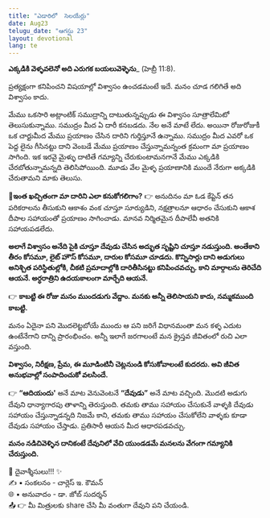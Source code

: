 ```yaml
---
title: "ఎడారిలో  సెలయేర్లు"
date: Aug23
telugu_date: "ఆగస్టు 23"
layout: devotional
lang: te
---
```


**ఎక్కడికి వెళ్ళవలెనో అది ఎరుగక బయలువెళ్ళెను**_ (హెబ్రీ 11:8).

ప్రత్యక్షంగా కనిపించని విషయాల్లో విశ్వాసం ఉంచడమంటే ఇదే. మనం చూడ గలిగితే అది విశ్వాసం కాదు. 

మేము ఒకసారి అట్లాంటిక్ సముద్రాన్ని దాటుతున్నప్పుడు ఈ విశ్వాసం సూత్రాలేమిటో తెలుసుకున్నాము. సముద్రం మీద ఏ దారీ కనబడదు. నేల అనే మాటే లేదు. అయినా రోజురోజుకీ ఒక చార్టుమీద మేము ప్రయాణం చేసిన దారిని గుర్తిస్తూనే ఉన్నాము. సముద్రం మీద ఎవరో ఒక పెద్ద లైను గీసినట్టు దాని వెంబడే మేము ప్రయాణం చేస్తున్నామన్నంత క్రమంగా మా ప్రయాణం సాగింది. ఇక ఇరవై మైళ్ళు దాటితే గమ్యాన్ని చేరుకుంటామనగానే మేము ఎక్కడికి చేరబోతున్నామన్నది తెలిసిపోయింది. మూడు వేల మైళ్ళ ప్రయాణానికి ముందే నేరుగా అక్కడికి చేరుతామని మాకు తెలుసు.

**📖ఇంత ఖచ్చితంగా మా దారిని ఎలా కనుకోగలిగాం?**
👉 అనుదినం మా ఓడ కేప్టెన్ తన పరికరాలను తీసుకుని ఆకాశం వంక చూస్తూ సూర్యుడిని, నక్షత్రాలనూ ఆధారం చేసుకుని ఆకాశ దీపాల సహాయంతో ప్రయాణం సాగించాడు. మానవ నిర్మితమైన దీపాలేవీ అతనికి సహాయపడలేదు.

**అలాగే విశ్వాసం అనేది పైకి చూస్తూ దేవుడు చేసిన అద్భుత సృష్టిని చూస్తూ నడుస్తుంది. అంతేకాని తీరం కోసమూ, లైట్ హౌస్ కోసమూ, దారుల కోసమూ చూడదు. కొన్నిసార్లు దాని అడుగులు అనిశ్చిత పరిస్థితుల్లోకి, చీకటి ప్రమాదాల్లోకి దారితీసినట్టు కనిపించవచ్చు. కాని మార్గాలను తెరిచేది ఆయనే. అర్ధరాత్రిని ఉదయకాలంగా మార్చేది ఆయనే.**

👉 **కాబట్టి ఈ రోజు మనం ముందడుగు వేద్దాం. మనకు అన్నీ తెలిసాయని కాదు, నమ్మకముంది కాబట్టి.**

మనం ఏదైనా పని మొదలెట్టబోయే ముందు ఆ పని జరిగే విధానమంతా మన కళ్ళ ఎదుట ఉంటేనేగాని దాన్ని ప్రారంభించం. అన్నీ ఇలాగే జరగాలంటే మన క్రైస్తవ జీవితంలో రుచి ఎలా వస్తుంది.  

**విశ్వాసం, నిరీక్షణ, ప్రేమ, ఈ మూడింటినీ చెట్లనుండి కోసుకోవాలంటే కుదరదు. అవి జీవిత అనుభవాల్లో సంపాదించుకో వలసిందే.** 

👉 **“ఆదియందు'** అనే మాట వెనువెంటనే **“దేవుడు”** అనే మాట వచ్చింది. మొదటి అడుగు దేవుని ధాన్యాగారపు తాళాన్ని తెరుస్తుంది. తమకు తాము సహాయం చేసుకునే వాళ్ళకి దేవుడు సహాయం చేస్తున్నాడన్నది నిజమే కాని, తమకు తాము సహాయం చేసుకోలేని వాళ్ళకు కూడా దేవుడు సహాయం చేస్తాడు. ప్రతిసారీ ఆయన మీద ఆధారపడవచ్చు. 

**మనం నడిచివెళ్ళిన దానికంటే దేవునిలో వేచి యుండడమే మనలను వేగంగా గమ్యానికి చేరుస్తుంది.**


<div class="blessing">🙏 <span class="bless-text">దైవాశ్శీసులు!!!</span> ✨</div>

<div class="credit">✍️ <span class="credit-text">▪ సంకలనం - చార్లెస్ ఇ. కౌమన్</span></div>
<div class="credit">🌐 <span class="credit-text">▪ అనువాదం - డా. జోబ్ సుదర్శన్</span></div>

<div class="share">📤 👉 <span class="share-text">మీ మిత్రులకు share చేసి మీ వంతుగా దేవుని పని చేయండి.</span></div>
